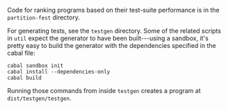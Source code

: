 Code for ranking programs based on their test-suite performance is in
the `partition-fest` directory.

For generating tests, see the `testgen` directory. Some of the related
scripts in `util` expect the generator to have been built---using a
sandbox, it's pretty easy to build the generator with the dependencies
specified in the cabal file:

    cabal sandbox init
    cabal install --dependencies-only
    cabal build

Running those commands from inside `testgen` creates a program at
`dist/testgen/testgen`.

